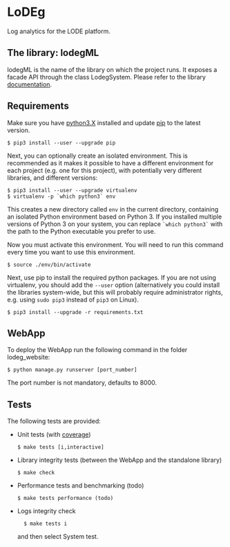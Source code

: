 # LoDEg

Log analytics for the LODE platform.

## The library: lodegML

lodegML is the name of the library on which the project runs. It exposes a facade API through the class LodegSystem. Please refer to the library [documentation](https://riccap.github.io/LoDEg/).

## Requirements

Make sure you have [python3.X](https://www.python.org/downloads/) installed and update [pip](https://pip.pypa.io/en/stable/installing/) to the latest version.

```
$ pip3 install --user --upgrade pip
```

Next, you can optionally create an isolated environment. This is recommended as it makes it possible to have a different environment for each project (e.g. one for this project), with potentially very different libraries, and different versions:

```
$ pip3 install --user --upgrade virtualenv
$ virtualenv -p `which python3` env
```

This creates a new directory called `env` in the current directory, containing an isolated Python environment based on Python 3\. If you installed multiple versions of Python 3 on your system, you can replace `` `which python3` `` with the path to the Python executable you prefer to use.

Now you must activate this environment. You will need to run this command every time you want to use this environment.

```
$ source ./env/bin/activate
```

Next, use pip to install the required python packages. If you are not using virtualenv, you should add the `--user` option (alternatively you could install the libraries system-wide, but this will probably require administrator rights, e.g. using `sudo pip3` instead of `pip3` on Linux).

```
$ pip3 install --upgrade -r requirements.txt
```

## WebApp

To deploy the WebApp run the following command in the folder lodeg_website:

```
$ python manage.py runserver [port_number]
```

The port number is not mandatory, defaults to 8000.

## Tests

The following tests are provided:

- Unit tests (with [coverage](/docs/testsCoverage/index.html))

  ```
  $ make tests [i,interactive]
  ```

- Library integrity tests (between the WebApp and the standalone library)

  ```
  $ make check
  ```

- Performance tests and benchmarking (todo)

  ```
  $ make tests performance (todo)
  ```

- Logs integrity check

  ```
    $ make tests i
  ```

  and then select System test.
